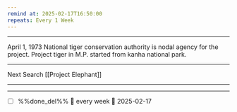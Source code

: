 ```yaml
---
remind at: 2025-02-17T16:50:00
repeats: Every 1 Week
---
```

---
April 1, 1973
National tiger conservation authority is nodal agency for the project.
Project tiger in M.P. started from kanha national park.

---
Next Search
[[Project Elephant]]


---
---
- [ ] %%done_del%% 🔁 every week 📅 2025-02-17